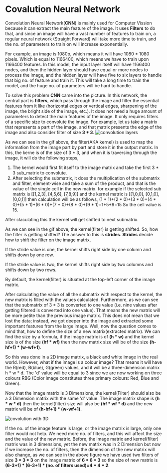 # Covalution Neural Network
  Convolution Neural Network(**CNN**) is mainly used for Computer Vission because it can extract the main feature of the image.
  It uses **Filters** to do that, and since an image will have a vast number of features to train on, a regular neural network (Straight Forward)     will take more time to train, and the no. of parameters to train on will increase exponentially.
  
  For example, an image is 1080p, which means it will have 1080 * 1080 pixels. Which is equal to 1166400, which means we have to train upon 1166400   features. In this model, the input layer itself will have 1166400 nodes, and then the hidden layer should have equal or more nodes to process the   image, and the hidden layer will have five to six layers to handle that big no. of feature and train it. This will take a long time to train the   model, and the huge no. of parameters will be hard to handle.
    
  To solve this problem **CNN** came into the picture. In this network, the central part is **filters**, which pass through the image and filter the essential features from it like (horizontal edges or vertical edges, sharpening of the image, the bright side of the image, etc.).
  It does not need a huge amount of parameters to detect the main features of the image. It only requires filters of a specific size to convolute the image. 
  For example, let us take a matrix that represents a part of the image, and that matrix presents the edge of the image and also consider  filter of size 
  **3 * 3**.
  ![convolution layers](https://i.stack.imgur.com/uEoXw.gif)
  
  As we can see in the gif above, the filter(AKA kernel) is used to map the information from the image part by part and store it in the output matrix.
  In this, the kerne is of the size of 3 * 3, and when it is traversing through the image, it will do the following steps,
  1. The kernel would first fit itself to the image matrix and take the first 3 * 3 sub_matrix to convolute.
  2. After selecting the submatrix, it does the multiplication of the submatrix and filter, element-wise and take a sum of the product, and that is the value of the single cell in the new matrix.
  for example if the selected sub matrix is 
  [[1,2,3],
    [4,5,6],
    [7,8,9]]
  and the kernel matrix is 
  [[1,0,0],
   [0,1,0],
   [0,0,1]]
   then calculation will be as follows,
   (1 * 1)+(2 * 0)+(3 * 0)+(4 * 0)+(5 * 1)+(6 * 0)+(7 * 0)+(8 * 0)+(9 * 1)=1+5+9=15
   So the cell value is 15.
   
   After claculating this the kernel will get shifted to next submatrix.
   
   As we can see in the gif above, the kernel(filter) is getting shifted. So, how the filter is getting shifted? The answer to this is **strides**.
   **Strides** decide how to shift the filter on the image matrix. 
   
   If the stride value is one, the kernel shifts right side by one column and shifts down by one row.
   
   If the stride value is two, the kernel shifts right side by two columns and shifts down by two rows.
   
   By default, the kernel(filter) is situated at the top-left corner of the image matrix.
   
   
   After calculating the value of all the submatrix with respect to the kernel, the new matrix is filled with the values calculated.
   Furthermore, as we can see that the submatrix of 3 * 3 is converted to one value (i.e. nine values after getting filtered is converted into one value).
   That means the new matrix will be more petite than the previous image matrix.
   This does not mean that we lost the data; instead, we got deeper into the image and extracted some important features from the large image.
   Well, now the question comes to mind that, how to define the size of a new matrix(extracted matrix). We can find the size by a formula,
   if the image matrix is of **(h * w)** and the kernel size is of the size **(hf * wf)** then the new matrix size will be of the size **(h-hf+1) *    (w-wf+1)**.
   
   So this was done in a 2D image matrix, a black and white image in the real world. However, what if the image is a colour image? That means it will have the R(red), B(blue), G(green) values, and it will be a three-dimension matrix h * w * d. The 'd' value will be equal to 3 since we are now working on three colours RBG (Color image constitutes three primary colours: Red, Blue and Green).
   
   Now that the image matrix is 3 Dimensions, the kernel(Filter) should also be a 3 Dimension matrix with the same 'd' value.
   The image matrix shape is **(h * w * d)** then the kernel(filter) size will also be **(hf * wf * d)** and the new matrix will be of **(h-hf+1) *    (w-wf+1)**.
   
   ![covolution with 3D](https://indoml.files.wordpress.com/2018/03/convolution-with-multiple-filters2.png?w=979)
   
   If the no. of the image feature is large, or the image matrix is large, only one filter would not help. We need more no. of filters, and this will affect the size and the value of the new matrix.
   Before, the image matrix and kernel(filter) matrix was in 3 dimensions, yet the new matrix was in 2 Dimension but now if we increase the no. of filters, then the dimension of the new matrix will also change, as we can see in the above figure we have used two filters of size **3 * 3 * 3**
   on the image matrix of **6 * 6 * 3** so the size of new matrix is **(6-3+1) * (6-3+1) * (no. of filters used)=4 * 4 * 2**.
   
  
    
   
   
   
   
   
  
